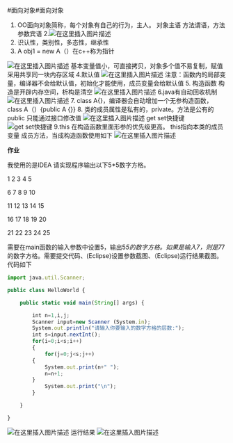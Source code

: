#面向对象#面向对象

1.	OO面向对象简称，每个对象有自己的行为，主人。
对象主语 方法谓语，方法参数宾语
2.![在这里插入图片描述](https://img-blog.csdnimg.cn/20210518193329494.png?x-oss-process=image/watermark,type_ZmFuZ3poZW5naGVpdGk,shadow_10,text_aHR0cHM6Ly9ibG9nLmNzZG4ubmV0L3p3MjFzanJj,size_16,color_FFFFFF,t_70)
2.	识认性，类别性，多态性，继承性
3.	A obj1 = new A（）在c++称为指针

![在这里插入图片描述](https://img-blog.csdnimg.cn/20210518193410439.png?x-oss-process=image/watermark,type_ZmFuZ3poZW5naGVpdGk,shadow_10,text_aHR0cHM6Ly9ibG9nLmNzZG4ubmV0L3p3MjFzanJj,size_16,color_FFFFFF,t_70)
基本变量值小，可直接拷贝，对象多个值不易复制，赋值采用共享同一块内存区域
4.默认值
![在这里插入图片描述](https://img-blog.csdnimg.cn/20210518193510975.png?x-oss-process=image/watermark,type_ZmFuZ3poZW5naGVpdGk,shadow_10,text_aHR0cHM6Ly9ibG9nLmNzZG4ubmV0L3p3MjFzanJj,size_16,color_FFFFFF,t_70)
注意：函数内的局部变量，编译器不会给默认值，初始化才能使用，成员变量会给默认值
5.	构造函数
构造是开辟内存空间，析构是清空
![在这里插入图片描述](https://img-blog.csdnimg.cn/2021051819354497.png?x-oss-process=image/watermark,type_ZmFuZ3poZW5naGVpdGk,shadow_10,text_aHR0cHM6Ly9ibG9nLmNzZG4ubmV0L3p3MjFzanJj,size_16,color_FFFFFF,t_70)
6.java有自动回收机制
![在这里插入图片描述](https://img-blog.csdnimg.cn/20210518193617306.png?x-oss-process=image/watermark,type_ZmFuZ3poZW5naGVpdGk,shadow_10,text_aHR0cHM6Ly9ibG9nLmNzZG4ubmV0L3p3MjFzanJj,size_16,color_FFFFFF,t_70)
7.	class A{}，编译器会自动增加一个无参构造函数，class A（）{public A {}}
8.	类的成员属性是私有的，private。方法是公有的public
只能通过接口修改值
![在这里插入图片描述](https://img-blog.csdnimg.cn/20210518194321815.png?x-oss-process=image/watermark,type_ZmFuZ3poZW5naGVpdGk,shadow_10,text_aHR0cHM6Ly9ibG9nLmNzZG4ubmV0L3p3MjFzanJj,size_16,color_FFFFFF,t_70)
get set快捷键
![get set快捷键](https://img-blog.csdnimg.cn/20210518194438915.png?x-oss-process=image/watermark,type_ZmFuZ3poZW5naGVpdGk,shadow_10,text_aHR0cHM6Ly9ibG9nLmNzZG4ubmV0L3p3MjFzanJj,size_16,color_FFFFFF,t_70)
9.this 在构造函数里面形参的优先级更高。
this指向本类的成员变量 成员方法，当成构造函数使用如下
![在这里插入图片描述](https://img-blog.csdnimg.cn/20210518194917384.png?x-oss-process=image/watermark,type_ZmFuZ3poZW5naGVpdGk,shadow_10,text_aHR0cHM6Ly9ibG9nLmNzZG4ubmV0L3p3MjFzanJj,size_16,color_FFFFFF,t_70)

**作业**

我使用的是IDEA
请实现程序输出以下5*5数字方格。

1   2   3   4   5

6   7   8   9   10

11  12  13  14  15

16  17  18  19  20

21  22  23  24  25

需要在main函数的输入参数中设置5，输出5*5的数字方格。如果是输入7，则是7*7的数字方格。需要提交代码、(Eclipse)设置参数截图、（Eclipse)运行结果截图。
代码如下




```javascript
import java.util.Scanner;

public class HelloWorld {

    public static void main(String[] args) {

        int n=1,i,j;
        Scanner input=new Scanner (System.in);
        System.out.println("请输入你要输入的数字方格的层数:");
        int s=input.nextInt();
        for(i=0;i<s;i++)
        {
            for(j=0;j<s;j++)
        {
            System.out.print(n+" ");
            n=n+1;
        }
            System.out.print("\n");
        }

    }

}
```
![在这里插入图片描述](https://img-blog.csdnimg.cn/202105182117216.png?x-oss-process=image/watermark,type_ZmFuZ3poZW5naGVpdGk,shadow_10,text_aHR0cHM6Ly9ibG9nLmNzZG4ubmV0L3p3MjFzanJj,size_16,color_FFFFFF,t_70)
运行结果
![在这里插入图片描述](https://img-blog.csdnimg.cn/20210518211849158.png?x-oss-process=image/watermark,type_ZmFuZ3poZW5naGVpdGk,shadow_10,text_aHR0cHM6Ly9ibG9nLmNzZG4ubmV0L3p3MjFzanJj,size_16,color_FFFFFF,t_70)